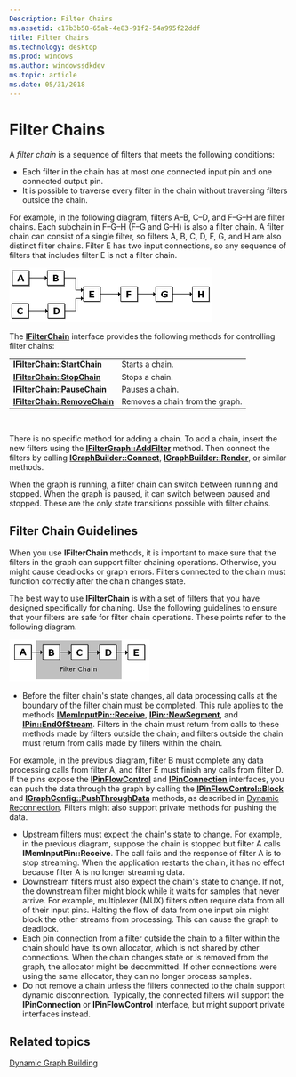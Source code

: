 ```yaml
---
Description: Filter Chains
ms.assetid: c17b3b58-65ab-4e83-91f2-54a995f22ddf
title: Filter Chains
ms.technology: desktop
ms.prod: windows
ms.author: windowssdkdev
ms.topic: article
ms.date: 05/31/2018
---
```


# Filter Chains

A *filter chain* is a sequence of filters that meets the following conditions:

-   Each filter in the chain has at most one connected input pin and one connected output pin.
-   It is possible to traverse every filter in the chain without traversing filters outside the chain.

For example, in the following diagram, filters A–B, C–D, and F–G–H are filter chains. Each subchain in F–G–H (F–G and G–H) is also a filter chain. A filter chain can consist of a single filter, so filters A, B, C, D, F, G, and H are also distinct filter chains. Filter E has two input connections, so any sequence of filters that includes filter E is not a filter chain.

![filter chain (example 1)](images/filter-chain1.png)

The [**IFilterChain**](/windows/desktop/api/Strmif/nn-strmif-ifilterchain) interface provides the following methods for controlling filter chains:



|                                                               |                                 |
|---------------------------------------------------------------|---------------------------------|
| [**IFilterChain::StartChain**](/windows/desktop/api/Strmif/nf-strmif-ifilterchain-startchain)   | Starts a chain.                 |
| [**IFilterChain::StopChain**](/windows/desktop/api/Strmif/nf-strmif-ifilterchain-stopchain)     | Stops a chain.                  |
| [**IFilterChain::PauseChain**](/windows/desktop/api/Strmif/nf-strmif-ifilterchain-pausechain)   | Pauses a chain.                 |
| [**IFilterChain::RemoveChain**](/windows/desktop/api/Strmif/nf-strmif-ifilterchain-removechain) | Removes a chain from the graph. |



 

There is no specific method for adding a chain. To add a chain, insert the new filters using the [**IFilterGraph::AddFilter**](/windows/desktop/api/Strmif/nf-strmif-ifiltergraph-addfilter) method. Then connect the filters by calling [**IGraphBuilder::Connect**](/windows/desktop/api/Strmif/nf-strmif-igraphbuilder-connect), [**IGraphBuilder::Render**](/windows/desktop/api/Strmif/nf-strmif-igraphbuilder-render), or similar methods.

When the graph is running, a filter chain can switch between running and stopped. When the graph is paused, it can switch between paused and stopped. These are the only state transitions possible with filter chains.

## Filter Chain Guidelines

When you use **IFilterChain** methods, it is important to make sure that the filters in the graph can support filter chaining operations. Otherwise, you might cause deadlocks or graph errors. Filters connected to the chain must function correctly after the chain changes state.

The best way to use **IFilterChain** is with a set of filters that you have designed specifically for chaining. Use the following guidelines to ensure that your filters are safe for filter chain operations. These points refer to the following diagram.

![filter chain (example 2)](images/filter-chain2.png)

-   Before the filter chain's state changes, all data processing calls at the boundary of the filter chain must be completed. This rule applies to the methods [**IMemInputPin::Receive**](/windows/desktop/api/Strmif/nf-strmif-imeminputpin-receive), [**IPin::NewSegment**](/windows/desktop/api/Strmif/nf-strmif-ipin-newsegment), and [**IPin::EndOfStream**](/windows/desktop/api/Strmif/nf-strmif-ipin-endofstream). Filters in the chain must return from calls to these methods made by filters outside the chain; and filters outside the chain must return from calls made by filters within the chain.

For example, in the previous diagram, filter B must complete any data processing calls from filter A, and filter E must finish any calls from filter D. If the pins expose the [**IPinFlowControl**](/windows/desktop/api/Strmif/nn-strmif-ipinflowcontrol) and [**IPinConnection**](/windows/desktop/api/Strmif/nn-strmif-ipinconnection) interfaces, you can push the data through the graph by calling the [**IPinFlowControl::Block**](/windows/desktop/api/Strmif/nf-strmif-ipinflowcontrol-block) and [**IGraphConfig::PushThroughData**](/windows/desktop/api/Strmif/nf-strmif-igraphconfig-pushthroughdata) methods, as described in [Dynamic Reconnection](dynamic-reconnection.md). Filters might also support private methods for pushing the data.

-   Upstream filters must expect the chain's state to change. For example, in the previous diagram, suppose the chain is stopped but filter A calls **IMemInputPin::Receive**. The call fails and the response of filter A is to stop streaming. When the application restarts the chain, it has no effect because filter A is no longer streaming data.
-   Downstream filters must also expect the chain's state to change. If not, the downstream filter might block while it waits for samples that never arrive. For example, multiplexer (MUX) filters often require data from all of their input pins. Halting the flow of data from one input pin might block the other streams from processing. This can cause the graph to deadlock.
-   Each pin connection from a filter outside the chain to a filter within the chain should have its own allocator, which is not shared by other connections. When the chain changes state or is removed from the graph, the allocator might be decommitted. If other connections were using the same allocator, they can no longer process samples.
-   Do not remove a chain unless the filters connected to the chain support dynamic disconnection. Typically, the connected filters will support the **IPinConnection** or **IPinFlowControl** interface, but might support private interfaces instead.

## Related topics

<dl> <dt>

[Dynamic Graph Building](dynamic-graph-building.md)
</dt> </dl>

 

 




